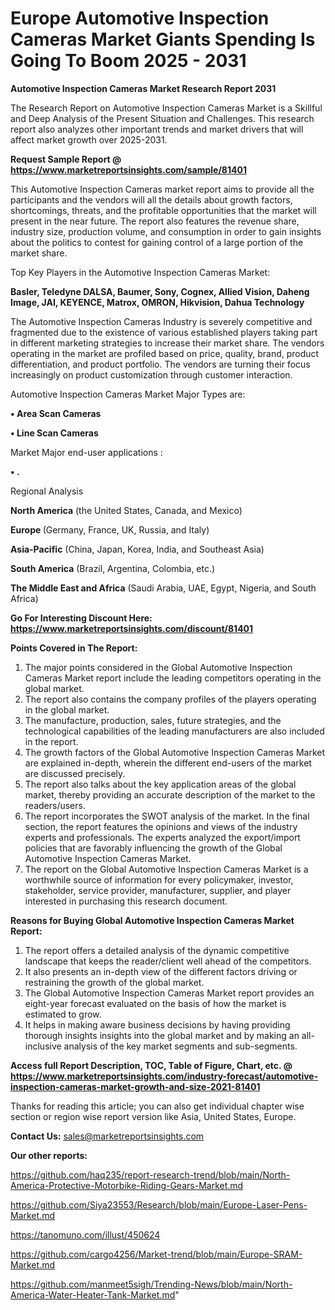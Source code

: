 # Europe Automotive Inspection Cameras Market Giants Spending Is Going To Boom 2025 - 2031

<strong>Automotive Inspection Cameras Market Research Report 2031</strong>

The Research Report on Automotive Inspection Cameras Market is a Skillful and Deep Analysis of the Present Situation and Challenges. This research report also analyzes other important trends and market drivers that will affect market growth over 2025-2031.

<strong>Request Sample Report @ <a href=https://www.marketreportsinsights.com/sample/81401>https://www.marketreportsinsights.com/sample/81401</a></strong>

This Automotive Inspection Cameras market report aims to provide all the participants and the vendors will all the details about growth factors, shortcomings, threats, and the profitable opportunities that the market will present in the near future. The report also features the revenue share, industry size, production volume, and consumption in order to gain insights about the politics to contest for gaining control of a large portion of the market share.

Top Key Players in the Automotive Inspection Cameras Market:

<strong>Basler, Teledyne DALSA, Baumer, Sony, Cognex, Allied Vision, Daheng Image, JAI, KEYENCE, Matrox, OMRON, Hikvision, Dahua Technology</strong>

The Automotive Inspection Cameras Industry is severely competitive and fragmented due to the existence of various established players taking part in different marketing strategies to increase their market share. The vendors operating in the market are profiled based on price, quality, brand, product differentiation, and product portfolio. The vendors are turning their focus increasingly on product customization through customer interaction.

Automotive Inspection Cameras Market Major Types are:

<strong>• Area Scan Cameras

• Line Scan Cameras</strong>

Market Major end-user applications :

<strong>• .</strong>

Regional Analysis

</u><strong><b>North America</b></strong> (the United States, Canada, and Mexico)

<strong><b>Europe </b></strong>(Germany, France, UK, Russia, and Italy)

<strong><b>Asia-Pacific</b></strong> (China, Japan, Korea, India, and Southeast Asia)

<strong><b>South America</b></strong> (Brazil, Argentina, Colombia, etc.)

<strong><b>The Middle East and Africa</b></strong> (Saudi Arabia, UAE, Egypt, Nigeria, and South Africa)

<strong>Go For Interesting Discount Here: <a href=https://www.marketreportsinsights.com/discount/81401>https://www.marketreportsinsights.com/discount/81401</a></strong>

<strong>Points Covered in The Report:</strong>
<ol>
  <li>The major points considered in the Global Automotive Inspection Cameras Market report include the leading competitors operating in the global market.</li>
  <li>The report also contains the company profiles of the players operating in the global market.</li>
  <li>The manufacture, production, sales, future strategies, and the technological capabilities of the leading manufacturers are also included in the report.</li>
  <li>The growth factors of the Global Automotive Inspection Cameras Market are explained in-depth, wherein the different end-users of the market are discussed precisely.</li>
  <li>The report also talks about the key application areas of the global market, thereby providing an accurate description of the market to the readers/users.</li>
  <li>The report incorporates the SWOT analysis of the market. In the final section, the report features the opinions and views of the industry experts and professionals. The experts analyzed the export/import policies that are favorably influencing the growth of the Global Automotive Inspection Cameras Market.</li>
  <li>The report on the Global Automotive Inspection Cameras Market is a worthwhile source of information for every policymaker, investor, stakeholder, service provider, manufacturer, supplier, and player interested in purchasing this research document.</li>
</ol>
<strong>Reasons for Buying Global Automotive Inspection Cameras Market Report:</strong>

<ol>
  <li>The report offers a detailed analysis of the dynamic competitive landscape that keeps the reader/client well ahead of the competitors.</li>
  <li>It also presents an in-depth view of the different factors driving or restraining the growth of the global market.</li>
  <li>The Global Automotive Inspection Cameras Market report provides an eight-year forecast evaluated on the basis of how the market is estimated to grow.</li>
  <li>It helps in making aware business decisions by having providing thorough insights insights into the global market and by making an all-inclusive analysis of the key market segments and sub-segments.</li>
</ol>
<strong>Access full Report Description, TOC, Table of Figure, Chart, etc. @ <a href=https://www.marketreportsinsights.com/industry-forecast/automotive-inspection-cameras-market-growth-and-size-2021-81401>https://www.marketreportsinsights.com/industry-forecast/automotive-inspection-cameras-market-growth-and-size-2021-81401</a></strong>


Thanks for reading this article; you can also get individual chapter wise section or region wise report version like Asia, United States, Europe.

<strong>Contact Us:</strong>
sales@marketreportsinsights.com

<strong>Our other reports:</strong>

<a href=https://github.com/haq235/report-research-trend/blob/main/North-America-Protective-Motorbike-Riding-Gears-Market.md>https://github.com/haq235/report-research-trend/blob/main/North-America-Protective-Motorbike-Riding-Gears-Market.md</a>

<a href=https://github.com/Siya23553/Research/blob/main/Europe-Laser-Pens-Market.md>https://github.com/Siya23553/Research/blob/main/Europe-Laser-Pens-Market.md</a>

<a href=https://tanomuno.com/illust/450624>https://tanomuno.com/illust/450624</a>

<a href=https://github.com/cargo4256/Market-trend/blob/main/Europe-SRAM-Market.md>https://github.com/cargo4256/Market-trend/blob/main/Europe-SRAM-Market.md</a>

<a href=https://github.com/manmeet5sigh/Trending-News/blob/main/North-America-Water-Heater-Tank-Market.md>https://github.com/manmeet5sigh/Trending-News/blob/main/North-America-Water-Heater-Tank-Market.md</a>"
